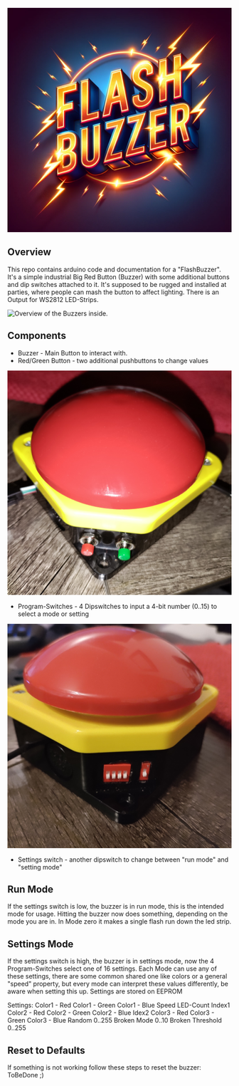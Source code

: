 ![FlashBuzzer Title](Images/title.png)


## Overview
This repo contains arduino code and documentation for a "FlashBuzzer". It's a simple industrial Big Red Button (Buzzer) with some additional buttons and dip switches attached to it. It's supposed to be rugged and installed at parties, where people can mash the button to affect lighting. There is an Output for WS2812 LED-Strips.

![Overview of the Buzzers inside.](Images/inside_full.jpg)

## Components

- Buzzer - Main Button to interact with.
- Red/Green Button - two additional pushbuttons to change values

![Buzzers red and green button.](Images/red_green_buttons.jpg)

- Program-Switches - 4 Dipswitches to input a 4-bit number (0..15) to select a mode or setting

![Buzzers Dipswitches.](Images/DIP_switches.jpg)

- Settings switch - another dipswitch to change between "run mode" and "setting mode"

## Run Mode

If the settings switch is low, the buzzer is in run mode, this is the intended mode for usage. Hitting the buzzer now does something, depending on the mode you are in. In Mode zero it makes a single flash run down the led strip.

## Settings Mode

If the settings switch is high, the buzzer is in settings mode, now the 4 Program-Switches select one of 16 settings. Each Mode can use any of these settings, there are some common shared one like colors or a general "speed" property, but every mode can interpret these values differently, be aware when setting this up.
Settings are stored on EEPROM

Settings:
Color1 - Red
Color1 - Green
Color1 - Blue
Speed
LED-Count
Index1
Color2 - Red
Color2 - Green
Color2 - Blue
Idex2
Color3 - Red
Color3 - Green
Color3 - Blue
Random 0..255
Broken Mode 0..10
Broken Threshold 0..255


## Reset to Defaults

If something is not working follow these steps to reset the buzzer:
ToBeDone ;)
